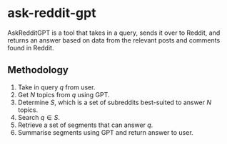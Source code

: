 # ask-reddit-gpt

AskRedditGPT is a tool that takes in a query, sends it over to Reddit, and returns an answer based on data from the relevant posts and comments found in Reddit.

## Methodology

1. Take in query $q$ from user.
2. Get $N$ topics from $q$ using GPT.
3. Determine $S$, which is a set of subreddits best-suited to answer $N$ topics.
4. Search $q \in S$.
5. Retrieve a set of segments that can answer $q$.
6. Summarise segments using GPT and return answer to user.